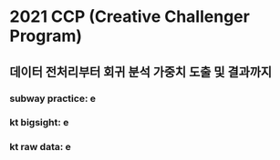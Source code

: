 # 2021 CCP (Creative Challenger Program)
## 데이터 전처리부터 회귀 분석 가중치 도출 및 결과까지
### subway practice: e
### kt bigsight: e
### kt raw data: e
